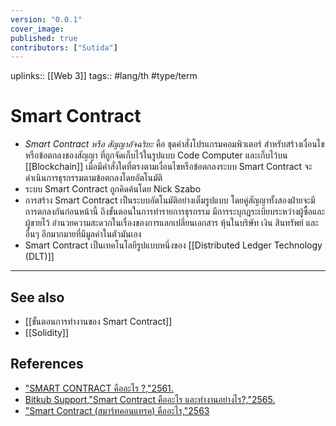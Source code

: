 ```yaml
---
version: "0.0.1"
cover_image:
published: true
contributors: ["Sutida"]
---
```

uplinks:: [[Web 3]]
tags:: #lang/th #type/term

# Smart Contract
- *Smart Contract หรือ สัญญาอัจฉริยะ* คือ ชุดคำสั่งโปรแกรมคอมพิวเตอร์ สำหรับสร้างเงื่อนไขหรือข้อตกลงของสัญญา ที่ถูกจัดเก็บไว้ในรูปแบบ Code Computer และเก็บไว้บน [[Blockchain]] เมื่อมีคำสั่งใดที่ตรงตามเงื่อนไขหรือข้อตกลงระบบ Smart Contract จะดำเนินการธุรกรรมตามข้อตกลงโดยอัตโนมัติ 
- ระบบ Smart Contract ถูกคิดค้นโดย Nick Szabo 
- การสร้าง Smart Contract เป็นระบบอัตโนมัติอย่างเต็มรูปแบบ โดยคู่สัญญาทั้งสองฝ่ายจะมีการตกลงกันก่อนหน้านี้ ถึงขั้นตอนในการทำรายการธุรกรรม มีการระบุกฎระเบียบระหว่างผู้ซื้อและผู้ขายไว้ อำนวยความสะดวกในเรื่องของการแลกเปลี่ยนเอกสาร หุ้นในบริษัท เงิน สินทรัพย์ และอื่นๆ อีกมากมายที่มีมูลค่าในตัวมันเอง 
- Smart Contract เป็นเทคโนโลยีรูปแบบหนึ่งของ [[Distributed Ledger Technology (DLT)]] 
---
## See also
- [[ขั้นตอนการทำงานของ Smart Contract]]
- [[Solidity]]
## References
- ["SMART CONTRACT คืออะไร ?,"2561.](https://www.etda.or.th/th/Useful-Resource/knowledge-sharing/articles/index-article-other-p1/SMART-CONTRACT-%E0%B8%84%E0%B8%AD%E0%B8%AD%E0%B8%B0%E0%B9%84%E0%B8%A3.aspx?feed=590fb9ad-c550-4bc5-9a56-459ad4891d74)
- [Bitkub Support,"Smart Contract คืออะไร และทำงานอย่างไร?,"2565.](https://support.bitkub.com/hc/th/articles/360004414672-Smart-Contract-%E0%B8%84%E0%B8%B7%E0%B8%AD%E0%B8%AD%E0%B8%B0%E0%B9%84%E0%B8%A3-%E0%B9%81%E0%B8%A5%E0%B8%B0%E0%B8%97%E0%B8%B3%E0%B8%87%E0%B8%B2%E0%B8%99%E0%B8%AD%E0%B8%A2-%E0%B8%B2%E0%B8%87%E0%B9%84%E0%B8%A3-)
- ["Smart Contract (สมาร์ทคอนแทรค) คืออะไร,"2563](https://www.mdsiglobal.com/smart-contract/)
